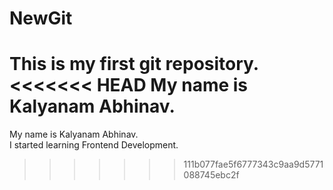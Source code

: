 # NewGit
This is my first git repository.
<br>
<<<<<<< HEAD
My name is Kalyanam Abhinav.
=======
My name is Kalyanam Abhinav.
<br>
I started learning Frontend Development.
>>>>>>> 111b077fae5f6777343c9aa9d5771088745ebc2f
